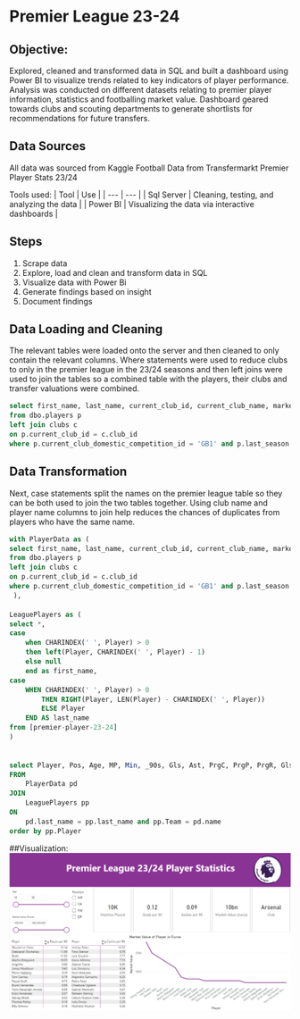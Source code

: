 # Premier League 23-24 

## Objective: 
Explored, cleaned and transformed data in SQL and built a dashboard using Power BI to visualize trends related to key indicators of player performance. Analysis was conducted on different datasets relating to premier player information, statistics and footballing market value. Dashboard geared towards clubs and scouting departments to generate shortlists for recommendations for future transfers.


## Data Sources
All data was sourced from Kaggle
Football Data from Transfermarkt
Premier Player Stats 23/24

Tools used:
| Tool | Use |
| --- | --- |
| Sql Server | Cleaning, testing, and analyzing the data |
| Power BI | Visualizing the data via interactive dashboards |

## Steps
1. Scrape data
2. Explore, load and clean and transform data in SQL
3. Visualize data with Power Bi
4. Generate findings based on insight
5. Document findings

## Data Loading and Cleaning
The relevant tables were loaded onto the server and then cleaned to only contain the relevant columns. Where statements were used to reduce clubs to only in the premier league in the 23/24 seasons and then left joins were used to join the tables so a combined table with the players, their clubs and transfer valuations were combined.

```sql
select first_name, last_name, current_club_id, current_club_name, market_value_in_eur, c.name
from dbo.players p
left join clubs c
on p.current_club_id = c.club_id
where p.current_club_domestic_competition_id = 'GB1' and p.last_season = '2023'
```

## Data Transformation
Next, case statements split the names on the premier league table so they can be both used to join the two tables together. Using club name and player name columns to join help reduces the chances of duplicates from players who have the same name. 

```sql
with PlayerData as (
select first_name, last_name, current_club_id, current_club_name, market_value_in_eur, c.name
from dbo.players p
left join clubs c
on p.current_club_id = c.club_id
where p.current_club_domestic_competition_id = 'GB1' and p.last_season = '2023'
 ),

LeaguePlayers as (
select *,
case
	when CHARINDEX(' ', Player) > 0
	then left(Player, CHARINDEX(' ', Player) - 1)
	else null
	end as first_name,
case
	WHEN CHARINDEX(' ', Player) > 0
    	THEN RIGHT(Player, LEN(Player) - CHARINDEX(' ', Player))
    	ELSE Player
	END AS last_name
from [premier-player-23-24]
)


select Player, Pos, Age, MP, Min, _90s, Gls, Ast, PrgC, PrgP, PrgR, Gls_90, Ast_90, market_value_in_eur, pd.name
FROM
	PlayerData pd
JOIN
	LeaguePlayers pp
ON
	pd.last_name = pp.last_name and pp.Team = pd.name
order by pp.Player
```

##Visualization:
![Prem Dashboard](assests/images/Prem_Dashboard.png)

